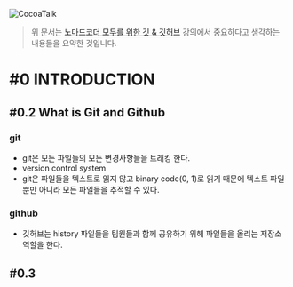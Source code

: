 ![CocoaTalk](https://nomadcoders.co/_next/image?url=https%3A%2F%2Fd1telmomo28umc.cloudfront.net%2Fmedia%2Fpublic%2Fthumbnails%2Fgit-min.jpg&w=3840&q=75)

> 위 문서는 [노마드코더 모두를 위한 깃 & 깃허브](https://nomadcoders.co/kokoa-clone/lobby) 강의에서 중요하다고 생각하는 내용들을 요약한 것입니다.

# #0 INTRODUCTION

## #0.2 What is Git and Github

### git

- git은 모든 파일들의 모든 변경사항들을 트래킹 한다.
- version control system
- git은 파일들을 텍스트로 읽지 않고 binary code(0, 1)로 읽기 때문에 텍스트 파일 뿐만 아니라 모든 파일들을 추적할 수 있다.

### github

- 깃허브는 history 파일들을 팀원들과 함께 공유하기 위해 파일들을 올리는 저장소 역할을 한다.

## #0.3
